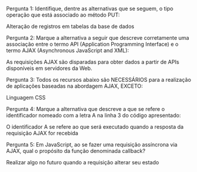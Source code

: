Pergunta 1:
Identifique, dentre as alternativas que se seguem, o tipo operação que está associado ao método PUT:

Alteração de registros em tabelas da base de dados

Pergunta 2:
Marque a alternativa a seguir que descreve corretamente uma associação entre o termo API (Application Programming Interface) e o termo AJAX (Asynchronous JavaScript and XML):

As requisições AJAX são disparadas para obter dados a partir de APIs disponíveis em servidores da Web.

Pergunta 3:
Todos os recursos abaixo são NECESSÁRIOS para a realização de aplicações baseadas na abordagem AJAX, EXCETO:

Linguagem CSS

Pergunta 4:
Marque a alternativa que descreve a que se refere o identificador nomeado com a letra A na linha 3 do código apresentado:

O identificador A se refere ao que será executado quando a resposta da requisição AJAX for recebida

Pergunta 5:
Em JavaScript, ao se fazer uma requisição assíncrona via AJAX, qual o propósito da função denominada callback?

Realizar algo no futuro quando a requisição alterar seu estado
